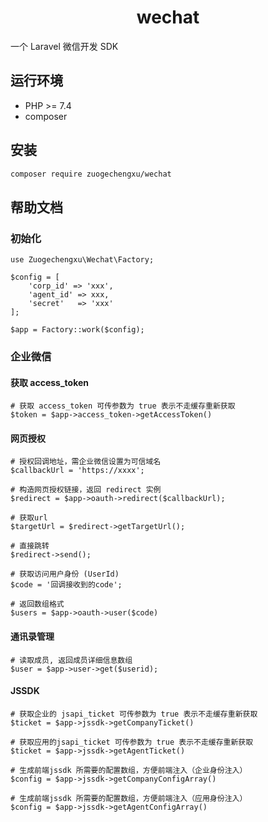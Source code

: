 <h1 align="center">wechat</h1>

一个 Laravel 微信开发 SDK

## 运行环境
- PHP >= 7.4
- composer

## 安装
```bash
composer require zuogechengxu/wechat
```

## 帮助文档
### 初始化
```
use Zuogechengxu\Wechat\Factory;

$config = [
    'corp_id' => 'xxx',
    'agent_id' => xxx,
    'secret'   => 'xxx'
];

$app = Factory::work($config);
```

### 企业微信

#### 获取 access_token
```
# 获取 access_token 可传参数为 true 表示不走缓存重新获取
$token = $app->access_token->getAccessToken()
```

#### 网页授权
```
# 授权回调地址，需企业微信设置为可信域名
$callbackUrl = 'https://xxxx';

# 构造网页授权链接，返回 redirect 实例
$redirect = $app->oauth->redirect($callbackUrl);

# 获取url
$targetUrl = $redirect->getTargetUrl();

# 直接跳转
$redirect->send();

# 获取访问用户身份 (UserId)
$code = '回调接收到的code';

# 返回数组格式
$users = $app->oauth->user($code)
```

#### 通讯录管理
```
# 读取成员, 返回成员详细信息数组
$user = $app->user->get($userid);

```
#### JSSDK
```
# 获取企业的 jsapi_ticket 可传参数为 true 表示不走缓存重新获取
$ticket = $app->jssdk->getCompanyTicket()

# 获取应用的jsapi_ticket 可传参数为 true 表示不走缓存重新获取
$ticket = $app->jssdk->getAgentTicket()

# 生成前端jssdk 所需要的配置数组，方便前端注入（企业身份注入）
$config = $app->jssdk->getCompanyConfigArray()

# 生成前端jssdk 所需要的配置数组，方便前端注入（应用身份注入）
$config = $app->jssdk->getAgentConfigArray()
```
